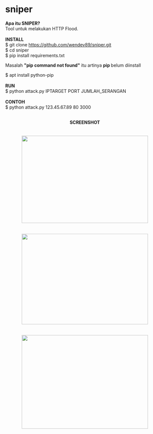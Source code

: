 # sniper

<b>Apa itu SNIPER?</b>
<br />
Tool untuk melakukan HTTP Flood.
<br />
<br />
<b>INSTALL</b>
<br />
$ git clone https://github.com/wendev89/sniper.git<br />
$ cd sniper<br />
$ pip install requirements.txt<br />

Masalah <b>"pip command not found"</b> itu artinya <b> pip </b> belum diinstall<br />

$ apt install python-pip
<br />
<br />
<b>RUN</b>
<br />
$ python attack.py IPTARGET PORT JUMLAH_SERANGAN
<br />
<br />
<b>CONTOH</b><br />
$ python attack.py 123.45.67.89 80 3000
<br />
<br />
<center><b>SCREENSHOT</b></center>
<br />
<br />
<center>
<div class="separator" style="clear: both; text-align: center;">
<a href="https://1.bp.blogspot.com/-EA-B7Bt2-Qw/XRPmSMyBg_I/AAAAAAAABOg/OyoXvzSYOAQdxvzPGUtwTmAcCHSQms9oQCLcBGAs/s1600/Screenshot_20190627-041334.png" imageanchor="1" style="margin-left: 1em; margin-right: 1em;"><img border="0" data-original-height="624" data-original-width="899" height="277" src="https://1.bp.blogspot.com/-EA-B7Bt2-Qw/XRPmSMyBg_I/AAAAAAAABOg/OyoXvzSYOAQdxvzPGUtwTmAcCHSQms9oQCLcBGAs/s400/Screenshot_20190627-041334.png" width="400" /></a></div>
<br />
<br />
<div class="separator" style="clear: both; text-align: center;">
<a href="https://1.bp.blogspot.com/--Sn6hXs2SiI/XRPmgVchR8I/AAAAAAAABOk/bGSJvHq3-6Y5LNRTsRTVmP4ZXBk_--5ggCLcBGAs/s1600/Screenshot_20190627-043325.png" imageanchor="1" style="margin-left: 1em; margin-right: 1em;"><img border="0" data-original-height="645" data-original-width="894" height="287" src="https://1.bp.blogspot.com/--Sn6hXs2SiI/XRPmgVchR8I/AAAAAAAABOk/bGSJvHq3-6Y5LNRTsRTVmP4ZXBk_--5ggCLcBGAs/s400/Screenshot_20190627-043325.png" width="400" /></a></div>
<br />
<br />
<div class="separator" style="clear: both; text-align: center;">
<a href="https://1.bp.blogspot.com/-9oo8V_F6tBU/XRPmvtH_1RI/AAAAAAAABOs/EGO6SrkvNrojUWirPb_ymjZEgqLvZCgCACLcBGAs/s1600/Screenshot_20190627-043327.png" imageanchor="1" style="margin-left: 1em; margin-right: 1em;"><img border="0" data-original-height="661" data-original-width="886" height="297" src="https://1.bp.blogspot.com/-9oo8V_F6tBU/XRPmvtH_1RI/AAAAAAAABOs/EGO6SrkvNrojUWirPb_ymjZEgqLvZCgCACLcBGAs/s400/Screenshot_20190627-043327.png" width="400" /></a></div>
</center>
<br />
<br />
